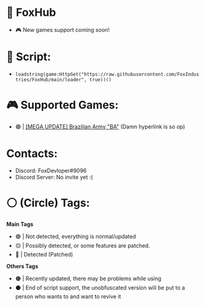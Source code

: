 # 👋 FoxHub
- 🎮 New games support coming soon!

# 📜 Script:
- ```loadstring(game:HttpGet("https://raw.githubusercontent.com/FoxIndustries/FoxHub/main/loader", true))()```

# 🎮 Supported Games:
- 🟢 | [[MEGA UPDATE] Brazilian Army "BA"](https://www.roblox.com/games/7235547883/BIG-UPDATE-Ex-rcito-Brasileiro-EB#!/about) (Damn hyperlink is so op)

# Contacts:
- Discord: FoxDevloper#9096
- Discord Server: No invite yet :(

# ⚪ (Circle) Tags:

**Main Tags**
- 🟢 | Not detected, everything is normal/updated
- 🟡 | Possibly detected, or some features are patched.
- 🔴 | Detected (Patched)

**Others Tags**
- 🟠 | Recently updated, there may be problems while using
- ⚫ | End of script support, the unobfuscated version will be put to a person who wants to and want to revive it
